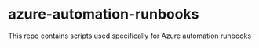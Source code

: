 # azure-automation-runbooks
This repo contains scripts used specifically for Azure automation runbooks
